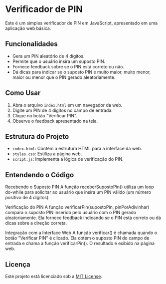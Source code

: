 # Verificador de PIN

Este é um simples verificador de PIN em JavaScript, apresentado em uma aplicação web básica.

## Funcionalidades

- Gera um PIN aleatório de 4 dígitos.
- Permite que o usuário insira um suposto PIN.
- Fornece feedback sobre se o PIN está correto ou não.
- Dá dicas para indicar se o suposto PIN é muito maior, muito menor, maior ou menor que o PIN gerado aleatoriamente.

## Como Usar

1. Abra o arquivo `index.html` em um navegador da web.
2. Digite um PIN de 4 dígitos no campo de entrada.
3. Clique no botão "Verificar PIN".
4. Observe o feedback apresentado na tela.

## Estrutura do Projeto

- `index.html`: Contém a estrutura HTML para a interface da web.
- `styles.css`: Estiliza a página web.
- `script.js`: Implementa a lógica de verificação do PIN.

## Entendendo o Código

Recebendo o Suposto PIN
A função receberSupostoPin() utiliza um loop do-while para solicitar ao usuário que insira um PIN válido (um número positivo de 4 dígitos).


Verificação do PIN
A função verificarPin(supostoPin, pinPorAdivinhar) compara o suposto PIN inserido pelo usuário com o PIN gerado aleatoriamente. Ela fornece feedback indicando se o PIN está correto ou dá dicas sobre a direção correta.

Integração com a Interface Web
A função verificar() é chamada quando o botão "Verificar PIN" é clicado. Ela obtém o suposto PIN do campo de entrada e chama a função verificarPin(). O resultado é exibido na página web.
## Licença

Este projeto está licenciado sob a [MIT License](LICENSE).
